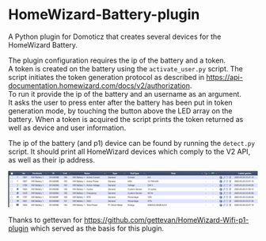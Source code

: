 # HomeWizard-Battery-plugin
A Python plugin for Domoticz that creates several devices for the HomeWizard Battery.  

The plugin configuration requires the ip of the battery and a token.  
A token is created on the battery using the `activate_user.py` script. 
The script initiates the token generation protocol as described in https://api-documentation.homewizard.com/docs/v2/authorization.  
To run it provide the ip of the battery and an username as an argument.  
It asks the user to press enter after the battery has been put in token generation mode, by touching the button above the LED array on the battery.
When a token is acquired the script prints the token returned as well as device and user information.

The ip of the battery (and p1) device can be found by running the `detect.py` script. 
It should print all HomeWizard devices which comply to the V2 API, as well as their ip address.

![Devices](devices.png)

Thanks to gettevan for https://github.com/gettevan/HomeWizard-Wifi-p1-plugin which served as the basis for this plugin.
